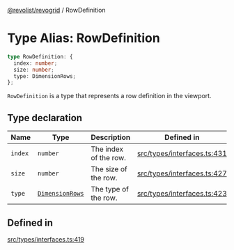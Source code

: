 [@revolist/revogrid](README.md) / RowDefinition

# Type Alias: RowDefinition

```ts
type RowDefinition: {
  index: number;
  size: number;
  type: DimensionRows;
};
```

`RowDefinition` is a type that represents a row definition in the
viewport.

## Type declaration

| Name | Type | Description | Defined in |
| ------ | ------ | ------ | ------ |
| `index` | `number` | The index of the row. | [src/types/interfaces.ts:431](https://github.com/revolist/revogrid/blob/a849a2bedd405f9be6994ce2465b998f17fd214c/src/types/interfaces.ts#L431) |
| `size` | `number` | The size of the row. | [src/types/interfaces.ts:427](https://github.com/revolist/revogrid/blob/a849a2bedd405f9be6994ce2465b998f17fd214c/src/types/interfaces.ts#L427) |
| `type` | [`DimensionRows`](TypeAlias.DimensionRows.md) | The type of the row. | [src/types/interfaces.ts:423](https://github.com/revolist/revogrid/blob/a849a2bedd405f9be6994ce2465b998f17fd214c/src/types/interfaces.ts#L423) |

## Defined in

[src/types/interfaces.ts:419](https://github.com/revolist/revogrid/blob/a849a2bedd405f9be6994ce2465b998f17fd214c/src/types/interfaces.ts#L419)

